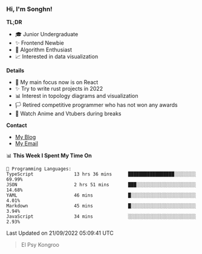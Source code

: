 ### Hi, I'm Songhn!

**TL;DR**

- 🎓 Junior Undergraduate
- ✨ Frontend Newbie
- 🎈 Algorithm Enthusiast
- 📈 Interested in data visualization

**Details**

- 🎯 My main focus now is on React
- ✨ Try to write rust projects in 2022
- 📊 Interest in topology diagrams and visualization
- 🏳️ Retired competitive programmer who has not won any awards
- 🍵 Watch Anime and Vtubers during breaks

**Contact**
- [My Blog](https://blog.songhn.com)
- [My Email](mailto:songhn233@gmail.com)

<!--START_SECTION:waka-->
📊 **This Week I Spent My Time On** 

```text
💬 Programming Languages: 
TypeScript               13 hrs 36 mins      █████████████████░░░░░░░░   69.99% 
JSON                     2 hrs 51 mins       ███░░░░░░░░░░░░░░░░░░░░░░   14.68% 
YAML                     46 mins             █░░░░░░░░░░░░░░░░░░░░░░░░   4.01% 
Markdown                 45 mins             █░░░░░░░░░░░░░░░░░░░░░░░░   3.94% 
JavaScript               34 mins             ░░░░░░░░░░░░░░░░░░░░░░░░░   2.93%

```


 Last Updated on 21/09/2022 05:09:41 UTC
<!--END_SECTION:waka-->

> El Psy Kongroo

